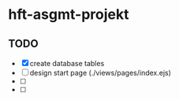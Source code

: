 # hft-asgmt-projekt

## TODO
  - [x] create database tables
  - [ ] design start page (./views/pages/index.ejs)
  - [ ] 
  - [ ] 
